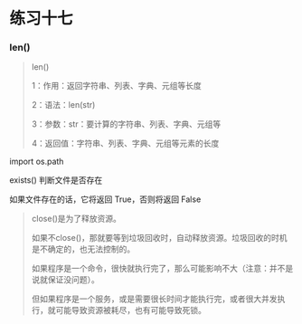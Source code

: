 # 练习十七

###  len()

> len()
> 
>  1：作用：返回字符串、列表、字典、元组等长度
>  
>  2：语法：len(str)
>  
>  3：参数：str：要计算的字符串、列表、字典、元组等
>  
>  4：返回值：字符串、列表、字典、元组等元素的长度
>  

 import os.path
 
 exists() 判断文件是否存在
 
 如果文件存在的话，它将返回 True，否则将返回 False
 
 
> close()是为了释放资源。
> 
> 如果不close()，那就要等到垃圾回收时，自动释放资源。垃圾回收的时机是不确定的，也无法控制的。
> 
> 如果程序是一个命令，很快就执行完了，那么可能影响不大（注意：并不是说就保证没问题）。
> 
> 但如果程序是一个服务，或是需要很长时间才能执行完，或者很大并发执行，就可能导致资源被耗尽，也有可能导致死锁。